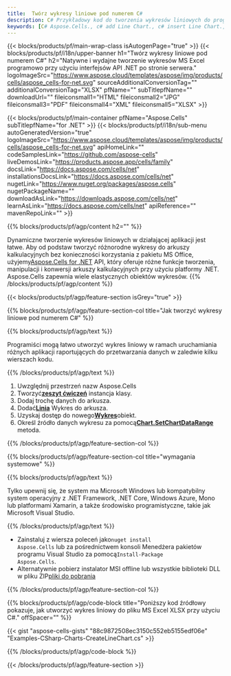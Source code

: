 ```yaml
---
title:  Twórz wykresy liniowe pod numerem C#
description: C# Przykładowy kod do tworzenia wykresów liniowych do programu Excel przy użyciu biblioteki .NET. Użyj tego kodu, aby utworzyć wykres liniowy do MS Excel w VB.NET, Asp.NET lub dowolnej aplikacji opartej na .NET.
keywords: [C# Aspose.Cells., c# add Line Chart., c# insert Line Chart., c# create Line Chart]
---
```

{{< blocks/products/pf/main-wrap-class isAutogenPage="true" >}}
{{< blocks/products/pf/i18n/upper-banner h1="Twórz wykresy liniowe pod numerem C#" h2="Natywne i wydajne tworzenie wykresów MS Excel programowo przy użyciu interfejsów API .NET po stronie serwera." logoImageSrc="https://www.aspose.cloud/templates/aspose/img/products/cells/aspose_cells-for-net.svg" sourceAdditionalConversionTag="" additionalConversionTag="XLSX" pfName="" subTitlepfName="" downloadUrl="" fileiconsmall1="HTML" fileiconsmall2="JPG" fileiconsmall3="PDF" fileiconsmall4="XML" fileiconsmall5="XLSX" >}}

{{< blocks/products/pf/main-container pfName="Aspose.Cells" subTitlepfName="for .NET" >}}
{{< blocks/products/pf/i18n/sub-menu autoGeneratedVersion="true" logoImageSrc="https://www.aspose.cloud/templates/aspose/img/products/cells/aspose_cells-for-net.svg" apiHomeLink="" codeSamplesLink="https://github.com/aspose-cells" liveDemosLink="https://products.aspose.app/cells/family" docsLink="https://docs.aspose.com/cells/net" installationsDocsLink="https://docs.aspose.com/cells/net" nugetLink="https://www.nuget.org/packages/aspose.cells" nugetPackageName="" downloadAsLink="https://downloads.aspose.com/cells/net" learnAsLink="https://docs.aspose.com/cells/net" apiReference="" mavenRepoLink="" >}}

{{% blocks/products/pf/agp/content h2="" %}}

Dynamiczne tworzenie wykresów liniowych w działającej aplikacji jest łatwe. Aby od podstaw tworzyć różnorodne wykresy do arkuszy kalkulacyjnych bez konieczności korzystania z pakietu MS Office, użyjemy[Aspose.Cells for .NET](https://products.aspose.com/cells/net) API, który oferuje różne funkcje tworzenia, manipulacji i konwersji arkuszy kalkulacyjnych przy użyciu platformy .NET. Aspose.Cells zapewnia wiele elastycznych obiektów wykresów.
{{% /blocks/products/pf/agp/content %}}

{{< blocks/products/pf/agp/feature-section isGrey="true" >}}

{{% blocks/products/pf/agp/feature-section-col title="Jak tworzyć wykresy liniowe pod numerem C#" %}}

{{% blocks/products/pf/agp/text %}}

 Programiści mogą łatwo utworzyć wykres liniowy w ramach uruchamiania różnych aplikacji raportujących do przetwarzania danych w zaledwie kilku wierszach kodu.

{{% /blocks/products/pf/agp/text %}}

1. Uwzględnij przestrzeń nazw Aspose.Cells
1.  Tworzyć[**zeszyt ćwiczeń**](https://reference.aspose.com/cells/net/aspose.cells/workbook) instancja klasy.
1. Dodaj trochę danych do arkusza.
1.  Dodać[**Linia**](https://reference.aspose.com/cells/net/aspose.cells.charts/charttype) Wykres do arkusza.
1.  Uzyskaj dostęp do nowego[**Wykres**](https://reference.aspose.com/cells/net/aspose.cells.charts/chart)obiekt.
1.  Określ źródło danych wykresu za pomocą[**Chart.SetChartDataRange**](https://https://reference.aspose.com/cells/net/aspose.cells.charts/chart/methods/setchartdatarange) metoda.


{{% /blocks/products/pf/agp/feature-section-col %}}

{{% blocks/products/pf/agp/feature-section-col title="wymagania systemowe" %}}

{{% blocks/products/pf/agp/text %}}

Tylko upewnij się, że system ma Microsoft Windows lub kompatybilny system operacyjny z .NET Framework, .NET Core, Windows Azure, Mono lub platformami Xamarin, a także środowisko programistyczne, takie jak Microsoft Visual Studio.

{{% /blocks/products/pf/agp/text %}}

-  Zainstaluj z wiersza poleceń jako<code>nuget install Aspose.Cells</code> lub za pośrednictwem konsoli Menedżera pakietów programu Visual Studio za pomocą<code>Install-Package Aspose.Cells</code>.
-  Alternatywnie pobierz instalator MSI offline lub wszystkie biblioteki DLL w pliku ZIP<a href="https://downloads.aspose.com/cells/net">pliki do pobrania</a>

{{% /blocks/products/pf/agp/feature-section-col %}}

{{% blocks/products/pf/agp/code-block title="Poniższy kod źródłowy pokazuje, jak utworzyć wykres liniowy do pliku MS Excel XLSX przy użyciu C#." offSpacer="" %}}

{{< gist "aspose-cells-gists" "88c9872508ec3150c552eb5155edf06e" "Examples-CSharp-Charts-CreateLineChart.cs" >}}

{{% /blocks/products/pf/agp/code-block %}}

{{< /blocks/products/pf/agp/feature-section >}}

<!-- aboutfile Starts -->
